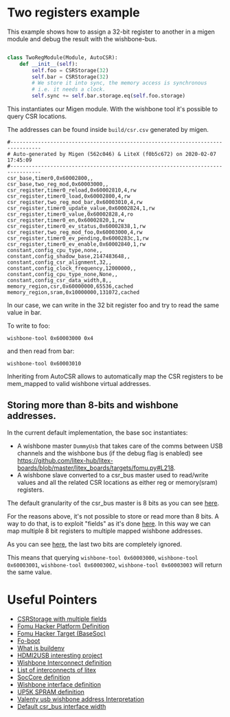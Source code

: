 
# Two registers example

This example shows how to assign a 32-bit register to another in a migen module
and debug the result with the wishbone-bus.


``` python

class TwoRegModule(Module, AutoCSR):
    def __init__(self):
        self.foo = CSRStorage(32)
        self.bar = CSRStorage(32)
        # We store it into sync, the memory access is synchronous
        # i.e. it needs a clock.
        self.sync += self.bar.storage.eq(self.foo.storage)

```

This instantiates our Migen module. 
With the wishbone tool it's possible to query CSR locations.

The addresses can be found inside `build/csr.csv` generated by migen.

``` text
#--------------------------------------------------------------------------------
# Auto-generated by Migen (562c046) & LiteX (f0b5c672) on 2020-02-07 17:45:09
#--------------------------------------------------------------------------------
csr_base,timer0,0x60002800,,
csr_base,two_reg_mod,0x60003000,,
csr_register,timer0_reload,0x60002810,4,rw
csr_register,timer0_load,0x60002800,4,rw
csr_register,two_reg_mod_bar,0x60003010,4,rw
csr_register,timer0_update_value,0x60002824,1,rw
csr_register,timer0_value,0x60002828,4,ro
csr_register,timer0_en,0x60002820,1,rw
csr_register,timer0_ev_status,0x60002838,1,rw
csr_register,two_reg_mod_foo,0x60003000,4,rw
csr_register,timer0_ev_pending,0x6000283c,1,rw
csr_register,timer0_ev_enable,0x60002840,1,rw
constant,config_cpu_type,none,,
constant,config_shadow_base,2147483648,,
constant,config_csr_alignment,32,,
constant,config_clock_frequency,12000000,,
constant,config_cpu_type_none,None,,
constant,config_csr_data_width,8,,
memory_region,csr,0x60000000,65536,cached
memory_region,sram,0x10000000,131072,cached
```

In our case, we can write in the 32 bit register foo and try to read
the same value in bar.

To write to foo:

``` shell
wishbone-tool 0x60003000 0x4
```
and then read from bar:

``` shell
wishbone-tool 0x60003010
```

Inheriting from AutoCSR allows to automatically map the CSR registers to be
mem_mapped to valid wishbone virtual addresses.

## Storing more than 8-bits and wishbone addresses.

In the current default implementation, the base soc instantiates:
- A wishbone master `DummyUsb` that takes care of the comms between USB
channels and the wishbone bus (if the debug flag is enabled) see
https://github.com/litex-hub/litex-boards/blob/master/litex_boards/targets/fomu.py#L218.
- A wishbone slave converted to a csr_bus master used to read/write values and
all the related CSR locations as either reg or memory(sram) registers.


The default granularity of the csr_bus master is 8 bits as you can see [here][13].

For the reasons above, it's not possible to store or read more than 8 bits. 
A way to do that, is to exploit "fields" as it's done [here][1]. In this way we can
map multiple 8 bit registers to multiple mapped wishbone addresses.

As you can see [here][12], the last two bits are completely ignored.

This means that querying `wishbone-tool 0x60003000`, `wishbone-tool 0x60003001`,
`wishbone-tool 0x60003002`, `wishbone-tool 0x60003003` will return the same value. 

# Useful Pointers

* [CSRStorage with multiple fields][1]
* [Fomu Hacker Platform Definition][2]
* [Fomu Hacker Target (BaseSoc)][3]
* [Fo-boot][4]
* [What is buildenv][5]
* [HDMI2USB interesting project][6]
* [Wishbone Interconnect definition][7]
* [List of interconnects of litex][8]
* [SocCore definition][9]
* [Wishbone interface definition][10]
* [UP5K SPRAM definition][11]
* [Valenty usb wishbone address Interpretation][12]
* [Default csr_bus interface width][13]

[1]: https://github.com/im-tomu/foboot/blob/57f7a8bb95eec058efe2a748f46d3fd44983b3d0/hw/rtl/picorvspi.py#L13-L17
[2]: https://github.com/litex-hub/litex-boards/blob/master/litex_boards/platforms/fomu_hacker.py
[3]: https://github.com/litex-hub/litex-boards/blob/master/litex_boards/targets/fomu.py#L218 
[4]: https://github.com/im-tomu/foboot/blob/57f7a8bb95eec058efe2a748f46d3fd44983b3d0/hw/foboot-bitstream.py
[5]: https://github.com/timvideos/litex-buildenv/wiki
[6]: https://github.com/timvideos/HDMI2USB-litex-firmware/blob/master/targets/ice40_up5k_b_evn/base.py
[7]: https://github.com/enjoy-digital/litex/blob/master/litex/soc/interconnect/wishbone.py
[8]: https://github.com/enjoy-digital/litex/tree/1dced8183e2daf2edf7f921793929131b4ba600f/litex/soc/interconnect
[9]: https://github.com/enjoy-digital/litex/blob/master/litex/soc/integration/soc_core.py
[10]: https://github.com/enjoy-digital/litex/blob/1dced8183e2daf2edf7f921793929131b4ba600f/litex/soc/interconnect/wishbone.py#L35
[11]: https://github.com/enjoy-digital/litex/blob/master/litex/soc/cores/up5kspram.py#L24
[12]: https://github.com/im-tomu/valentyusb/blob/a0526ad053c394306ad7a585a7ddd463831ad09d/valentyusb/usbcore/cpu/usbwishbonebridge.py#L249
[13]: https://github.com/enjoy-digital/litex/blob/1dced8183e2daf2edf7f921793929131b4ba600f/litex/soc/interconnect/csr_bus.py#L35

